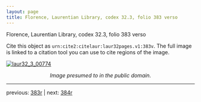 ```yaml
---
layout: page
title: Florence, Laurentian Library, codex 32.3, folio 383 verso
---
```


Florence, Laurentian Library, codex 32.3, folio 383 verso

Cite this object as `urn:cite2:citelaur:laur32pages.v1:383v`.  The full image is linked to a citation tool you can use to cite regions of the image.

[![laur32_3_00774](http://www.homermultitext.org/iipsrv?IIIF=/project/homer/pyramidal/deepzoom/citelaur/laur32imgs/v1/laur32_3_00774.tif/full/800,/0/default.jpg)](http://www.homermultitext.org/ict2/?urn=urn:cite2:citelaur:laur32imgs.v1:laur32_3_00774) 

<p style="text-align: center; font-style: italic;">Image presumed to in the public domain.</p>

---

previous: [383r](../383r/) | next: [384r](../384r/)